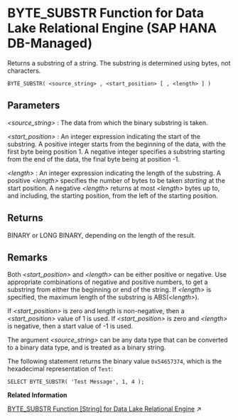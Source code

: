 <!-- loioe7559cd08946434ba594a85bc232958e -->

# BYTE\_SUBSTR Function for Data Lake Relational Engine \(SAP HANA DB-Managed\)

Returns a substring of a string. The substring is determined using bytes, not characters.



```
BYTE_SUBSTR( <source_string> , <start_position> [ , <length> ] )
```



<a name="loioe7559cd08946434ba594a85bc232958e__section_um5_kcl_srb"/>

## Parameters

  *<source\_string\>* 
 :   The data from which the binary substring is taken.

   *<start\_position\>* 
 :   An integer expression indicating the start of the substring. A positive integer starts from the beginning of the data, with the first byte being position 1. A negative integer specifies a substring starting from the end of the data, the final byte being at position -1.

   *<length\>* 
 :   An integer expression indicating the length of the substring. A positive *<length\>* specifies the number of bytes to be taken *starting* at the start position. A negative *<length\>* returns at most *<length\>* bytes up to, and including, the starting position, from the left of the starting position.

 

<a name="loioe7559cd08946434ba594a85bc232958e__section_fph_lcl_srb"/>

## Returns

BINARY or LONG BINARY, depending on the length of the result.



<a name="loioe7559cd08946434ba594a85bc232958e__section_u2r_lcl_srb"/>

## Remarks

Both *<start\_position\>* and *<length\>* can be either positive or negative. Use appropriate combinations of negative and positive numbers, to get a substring from either the beginning or end of the string. If *<length\>* is specified, the maximum length of the substring is ABS\(*<length\>*\).

If *<start\_position\>* is zero and length is non-negative, then a *<start\_position\>* value of 1 is used. If *<start\_position\>* is zero and *<length\>* is negative, then a start value of -1 is used.

The argument *<source\_string\>* can be any data type that can be converted to a binary data type, and is treated as a binary string.



The following statement returns the binary value `0x54657374`, which is the hexadecimal representation of `Test`:

```
SELECT BYTE_SUBSTR( 'Test Message', 1, 4 );
```

**Related Information**  


[BYTE_SUBSTR Function [String] for Data Lake Relational Engine](https://help.sap.com/viewer/19b3964099384f178ad08f2d348232a9/2023_1_QRC/en-US/81f42f4e6ce21014ab50bd987169f496.html "Returns a substring of a string. The substring is determined using bytes, not characters.") :arrow_upper_right:

